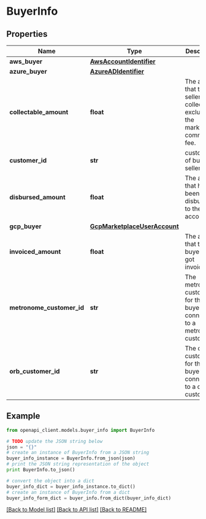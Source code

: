 # BuyerInfo


## Properties
Name | Type | Description | Notes
------------ | ------------- | ------------- | -------------
**aws_buyer** | [**AwsAccountIdentifier**](AwsAccountIdentifier.md) |  | [optional] 
**azure_buyer** | [**AzureADIdentifier**](AzureADIdentifier.md) |  | [optional] 
**collectable_amount** | **float** | The amount that the seller can collect. It excludes the marketplace commision fee. | [optional] 
**customer_id** | **str** | customerID of buyer on seller&#39;s side | [optional] 
**disbursed_amount** | **float** | The amount that has been disbursed to the seller account. | [optional] 
**gcp_buyer** | [**GcpMarketplaceUserAccount**](GcpMarketplaceUserAccount.md) |  | [optional] 
**invoiced_amount** | **float** | The amount that the buyer has got invoiced. | [optional] 
**metronome_customer_id** | **str** | The metronome customer ID for the buyer if it is connected to a metronome customer. | [optional] 
**orb_customer_id** | **str** | The orb customer ID for the buyer if it is connected to a orb customer. | [optional] 

## Example

```python
from openapi_client.models.buyer_info import BuyerInfo

# TODO update the JSON string below
json = "{}"
# create an instance of BuyerInfo from a JSON string
buyer_info_instance = BuyerInfo.from_json(json)
# print the JSON string representation of the object
print BuyerInfo.to_json()

# convert the object into a dict
buyer_info_dict = buyer_info_instance.to_dict()
# create an instance of BuyerInfo from a dict
buyer_info_form_dict = buyer_info.from_dict(buyer_info_dict)
```
[[Back to Model list]](../README.md#documentation-for-models) [[Back to API list]](../README.md#documentation-for-api-endpoints) [[Back to README]](../README.md)


